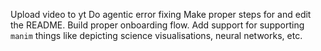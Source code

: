 Upload video to yt
Do agentic error fixing
Make proper steps for and edit the README.
Build proper onboarding flow.
Add support for supporting `manim` things like depicting science visualisations, neural networks, etc.